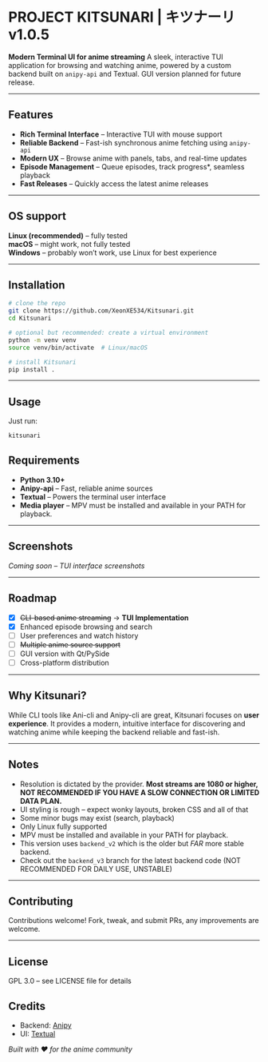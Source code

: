 # PROJECT KITSUNARI | キツナーリ v1.0.5

**Modern Terminal UI for anime streaming**
A sleek, interactive TUI application for browsing and watching anime, powered by a custom backend built on `anipy-api` and Textual.
GUI version planned for future release.

---

## Features

* **Rich Terminal Interface** – Interactive TUI with mouse support
* **Reliable Backend** – Fast-ish synchronous anime fetching using `anipy-api`
* **Modern UX** – Browse anime with panels, tabs, and real-time updates
* **Episode Management** – Queue episodes, track progress*, seamless playback
* **Fast Releases** – Quickly access the latest anime releases

---

## OS support
**Linux (recommended)** – fully tested  
**macOS** – might work, not fully tested  
**Windows** – probably won’t work, use Linux for best experience

---

## Installation

```bash
# clone the repo
git clone https://github.com/XeonXE534/Kitsunari.git
cd Kitsunari

# optional but recommended: create a virtual environment
python -m venv venv
source venv/bin/activate  # Linux/macOS

# install Kitsunari
pip install .
```

---

## Usage

Just run:

```bash
kitsunari
```

## Requirements

* **Python 3.10+**
* **Anipy-api** – Fast, reliable anime sources
* **Textual** – Powers the terminal user interface
* **Media player** – MPV must be installed and available in your PATH for playback.

---

## Screenshots

*Coming soon – TUI interface screenshots*

---

## Roadmap

* [x] ~~CLI-based anime streaming~~ → **TUI Implementation**
* [x] Enhanced episode browsing and search
* [ ] User preferences and watch history
* [ ] ~~Multiple anime source support~~
* [ ] GUI version with Qt/PySide
* [ ] Cross-platform distribution

---

## Why Kitsunari?

While CLI tools like Ani-cli and Anipy-cli are great, Kitsunari focuses on **user experience**.
It provides a modern, intuitive interface for discovering and watching anime while keeping the backend reliable and fast-ish.

---

## Notes

- Resolution is dictated by the provider. **Most streams are 1080 or higher, NOT RECOMMENDED IF YOU HAVE A SLOW CONNECTION OR LIMITED DATA PLAN.**
- UI styling is rough – expect wonky layouts, broken CSS and all of that 
- Some minor bugs may exist (search, playback)  
- Only Linux fully supported 
- MPV must be installed and available in your PATH for playback.
- This version uses `backend_v2` which is the older but *FAR* more stable backend.
- Check out the `backend_v3` branch for the latest backend code (NOT RECOMMENDED FOR DAILY USE, UNSTABLE)

---

## Contributing

Contributions welcome!
Fork, tweak, and submit PRs, any improvements are welcome.

---

## License

GPL 3.0 – see LICENSE file for details

## Credits
- Backend: [Anipy](https://github.com/sdaqo/anipy-cli)
- UI: [Textual](https://github.com/textualize/textual/)


*Built with ❤️ for the anime community*
